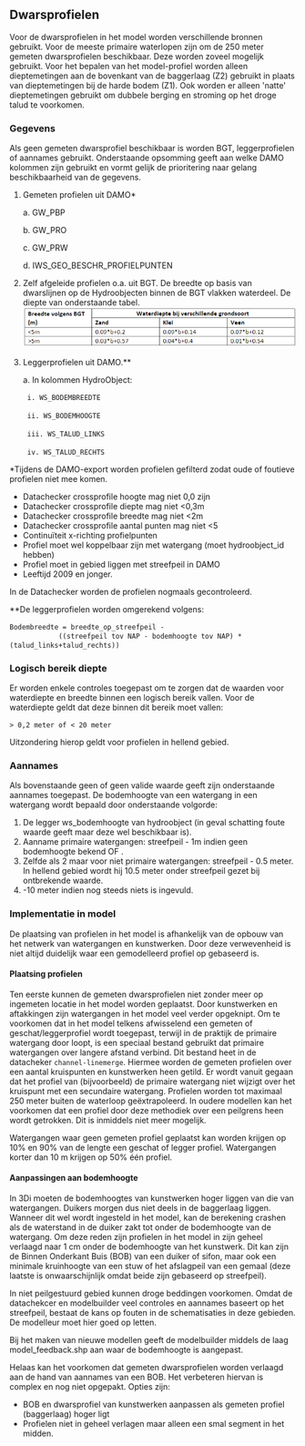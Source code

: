 ## **Dwarsprofielen**
Voor de dwarsprofielen in het model worden verschillende bronnen gebruikt. Voor de meeste primaire waterlopen zijn om de 250 meter gemeten dwarsprofielen beschikbaar. Deze worden zoveel mogelijk gebruikt. Voor het bepalen van het model-profiel worden alleen dieptemetingen aan de bovenkant van de baggerlaag (Z2) gebruikt in plaats van dieptemetingen bij de harde bodem (Z1). Ook worden er alleen 'natte' dieptemetingen gebruikt om dubbele berging en stroming op het droge talud te voorkomen. 

### Gegevens
Als geen gemeten dwarsprofiel beschikbaar is worden BGT, leggerprofielen of aannames gebruikt. Onderstaande opsomming geeft aan welke DAMO kolommen zijn gebruikt en vormt gelijk de prioritering naar gelang beschikbaarheid van de gegevens.  

1. Gemeten profielen uit DAMO*

    a. GW_PBP 

    b. GW_PRO 

    c. GW_PRW 

    d. IWS_GEO_BESCHR_PROFIELPUNTEN 

2. Zelf afgeleide profielen o.a. uit BGT. De breedte op basis van dwarslijnen op de Hydroobjecten binnen de BGT vlakken waterdeel. De diepte van onderstaande tabel. ![Alt text](/docs/images/3_achtergronden_en_uitgangspunten/Tabel_profiel.png)

3. Leggerprofielen uit DAMO.**

    a. In kolommen HydroObject: 

        i. WS_BODEMBREEDTE 

        ii. WS_BODEMHOOGTE 

        iii. WS_TALUD_LINKS

        iv. WS_TALUD_RECHTS 
          


*Tijdens de DAMO-export worden profielen gefilterd zodat oude of foutieve profielen niet mee komen. 
* Datachecker crossprofile hoogte mag niet 0,0 zijn 
* Datachecker crossprofile diepte mag niet <0,3m 
* Datachecker crossprofile breedte mag niet <2m 
* Datachecker crossprofile aantal punten mag niet <5
* Continuïteit x-richting profielpunten
* Profiel moet wel koppelbaar zijn met watergang (moet hydroobject_id hebben) 
* Profiel moet in gebied liggen met streefpeil in DAMO 
* Leeftijd 2009 en jonger.

In de Datachecker worden de profielen nogmaals gecontroleerd.

**De leggerprofielen worden omgerekend volgens:
``` 
Bodembreedte = breedte_op_streefpeil - 
            ((streefpeil tov NAP - bodemhoogte tov NAP) *(talud_links+talud_rechts))
```
### Logisch bereik diepte
Er worden enkele controles toegepast om te zorgen dat de waarden voor waterdiepte en breedte binnen een logisch bereik vallen. Voor de waterdiepte geldt dat deze binnen dit bereik moet vallen:
```
> 0,2 meter of < 20 meter
```
Uitzondering hierop geldt voor profielen in hellend gebied.

### Aannames
Als bovenstaande geen of geen valide waarde geeft zijn onderstaande aannames toegepast.
De bodemhoogte van een watergang in een watergang wordt bepaald door onderstaande volgorde:
1. De legger ws_bodemhoogte van hydroobject (in geval schatting foute waarde geeft maar deze wel beschikbaar is).
2. Aanname primaire watergangen: streefpeil - 1m indien geen bodemhoogte bekend OF .
3. Zelfde als 2 maar voor niet primaire watergangen: streefpeil - 0.5 meter. In hellend gebied wordt hij 10.5 meter onder streefpeil gezet bij ontbrekende waarde. 
4. -10 meter indien nog steeds niets is ingevuld.

### Implementatie in model
De plaatsing van profielen in het model is afhankelijk van de opbouw van het netwerk van watergangen en kunstwerken. Door deze verwevenheid is niet altijd duidelijk waar een gemodelleerd profiel op gebaseerd is. 

#### Plaatsing profielen
Ten eerste kunnen de gemeten dwarsprofielen niet zonder meer op ingemeten locatie in het model worden geplaatst. Door kunstwerken en aftakkingen zijn watergangen in het model veel verder opgeknipt. Om te voorkomen dat in het model telkens afwisselend een gemeten of geschat/leggerprofiel wordt toegepast, terwijl in de praktijk de primaire watergang door loopt, is een speciaal bestand gebruikt dat primaire watergangen over langere afstand verbind. Dit bestand heet in de datacheker `channel-linemerge`.
Hiermee worden de gemeten profielen over een aantal kruispunten en kunstwerken heen getild. Er wordt vanuit gegaan dat het profiel van (bijvoorbeeld) de primaire watergang niet wijzigt over het kruispunt met een secundaire watergang. Profielen worden tot maximaal 250 meter buiten de waterloop geëxtrapoleerd. In oudere modellen kan het voorkomen dat een profiel door deze methodiek over een peilgrens heen wordt getrokken. Dit is inmiddels niet meer mogelijk.

Watergangen waar geen gemeten profiel geplaatst kan worden krijgen op 10% en 90% van de lengte een geschat of legger profiel. Watergangen korter dan 10 m krijgen op 50% één profiel.

#### Aanpassingen aan bodemhoogte
In 3Di moeten de bodemhoogtes van kunstwerken hoger liggen van die van watergangen. Duikers morgen dus niet deels in de baggerlaag liggen. Wanneer dit wel wordt ingesteld in het model, kan de berekening crashen als de waterstand in de duiker zakt tot onder de bodemhoogte van de watergang. Om deze reden zijn profielen in het model in zijn geheel verlaagd naar 1 cm onder de bodemhoogte van het kunstwerk. Dit kan zijn de Binnen Onderkant Buis (BOB) van een duiker of sifon, maar ook een minimale kruinhoogte van een stuw of het afslagpeil van een gemaal (deze laatste is onwaarschijnlijk omdat beide zijn gebaseerd op streefpeil).

In niet peilgestuurd gebied kunnen droge beddingen voorkomen. Omdat de datachekcer en modelbuilder veel controles en aannames baseert op het streefpeil, bestaat de kans op fouten in de schematisaties in deze gebieden. De modelleur moet hier goed op letten.

Bij het maken van nieuwe modellen geeft de modelbuilder middels de laag model_feedback.shp aan waar de bodemhoogte is aangepast.

Helaas kan het voorkomen dat gemeten dwarsprofielen worden verlaagd aan de hand van aannames van een BOB. Het verbeteren hiervan is complex en nog niet opgepakt. Opties zijn:
* BOB en dwarsprofiel van kunstwerken aanpassen als gemeten profiel (baggerlaag) hoger ligt
* Profielen niet in geheel verlagen maar alleen een smal segment in het midden.
